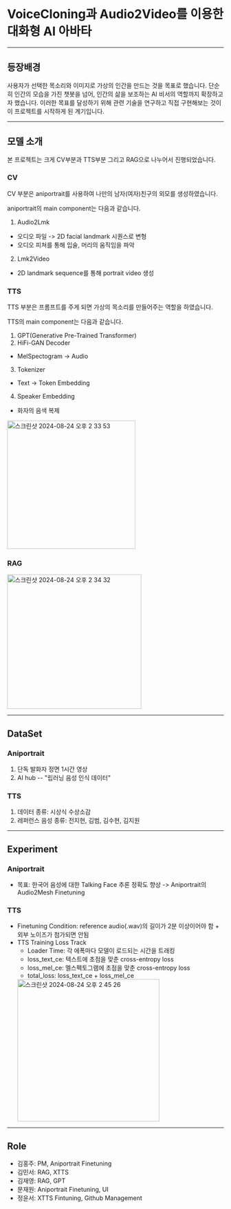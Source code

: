 # VoiceCloning과 Audio2Video를 이용한 대화형 AI 아바타 
---
## 등장배경

사용자가 선택한 목소리와 이미지로 가상의 인간을 만드는 것을 목표로 했습니다. 단순히 인간의 모습을 가진 챗봇을 넘어, 인간의 삶을 보조하는 AI 비서의 역할까지 확장하고자 했습니다. 이러한 목표를 달성하기 위해 관련 기술을 연구하고 직접 구현해보는 것이 이 프로젝트를 시작하게 된 계기입니다.

---
## 모델 소개
본 프로젝트는 크게 CV부분과 TTS부분 그리고 RAG으로 나누어서 진행되었습니다.
### CV
CV 부분은 aniportrait를 사용하여 나만의 남자(여자)친구의 외모를 생성하였습니다.

aniportrait의 main component는 다음과 같습니다.

1) Audio2Lmk
  - 오디오 파일 -> 2D facial landmark 시퀀스로 변형
  - 오디오 피쳐를 통해 입술, 머리의 움직임을 파악

2) Lmk2Video
  - 2D landmark sequence를 통해 portrait video 생성

### TTS
TTS 부분은 프롬프트를 주게 되면 가상의 목소리를 만들어주는 역할을 하였습니다.

TTS의 main component는 다음과 같습니다.

1) GPT(Generative Pre-Trained Transformer)
2) HiFi-GAN Decoder
  - MelSpectogram -> Audio
3) Tokenizer
  - Text -> Token Embedding
4) Speaker Embedding
  - 화자의 음색 복제

<img width="298" alt="스크린샷 2024-08-24 오후 2 33 53" src="https://github.com/user-attachments/assets/bf74b90f-65ac-4fb3-b262-a786bd0f078f">

### RAG
<img width="312" alt="스크린샷 2024-08-24 오후 2 34 32" src="https://github.com/user-attachments/assets/0be8bd5c-c51b-4e19-8729-f95b9bd7c7d0">

---
## DataSet
### Aniportrait
1) 단독 발화자 정면 1시간 영상
2) AI hub -- "립러닝 음성 인식 데이터"

### TTS
1) 데이터 종류: 시상식 수상소감
2) 레퍼런스 음성 종류: 전지현, 김범, 김수현, 김지원
   

---
## Experiment
### Aniportrait
  - 목표: 한국어 음성에 대한 Talking Face 추론 정확도 향상 -> Aniportrait의 Audio2Mesh Finetuning

### TTS
  - Finetuning Condition: reference audio(.wav)의 길이가 2분 이상이어야 함 + 외부 노이즈가 첨가되면 안됨
  - TTS Training Loss Track
    - Loader Time: 각 에폭마다 모델이 로드되는 시간을 트래킹
    - loss_text_ce: 텍스트에 초점을 맞춘 cross-entropy loss
    - loss_mel_ce: 멜스펙토그램에 초점을 맞춘 cross-entropy loss
    - total_loss: loss_text_ce + loss_mel_ce
    <img width="330" alt="스크린샷 2024-08-24 오후 2 45 26" src="https://github.com/user-attachments/assets/f327309b-72e9-4587-8ac1-5f65fe33d763">

---
## Role
- 김홍주: PM, Aniportrait Finetuning
- 김민서: RAG, XTTS
- 김재영: RAG, GPT
- 문재원: Aniportrait Finetuning, UI
- 정윤서: XTTS Fintuning, Github Management



